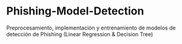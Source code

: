 # Phishing-Model-Detection
Preprocesamiento, implementación y entrenamiento de modelos de detección de Phishing (Linear Regression &amp; Decision Tree)

